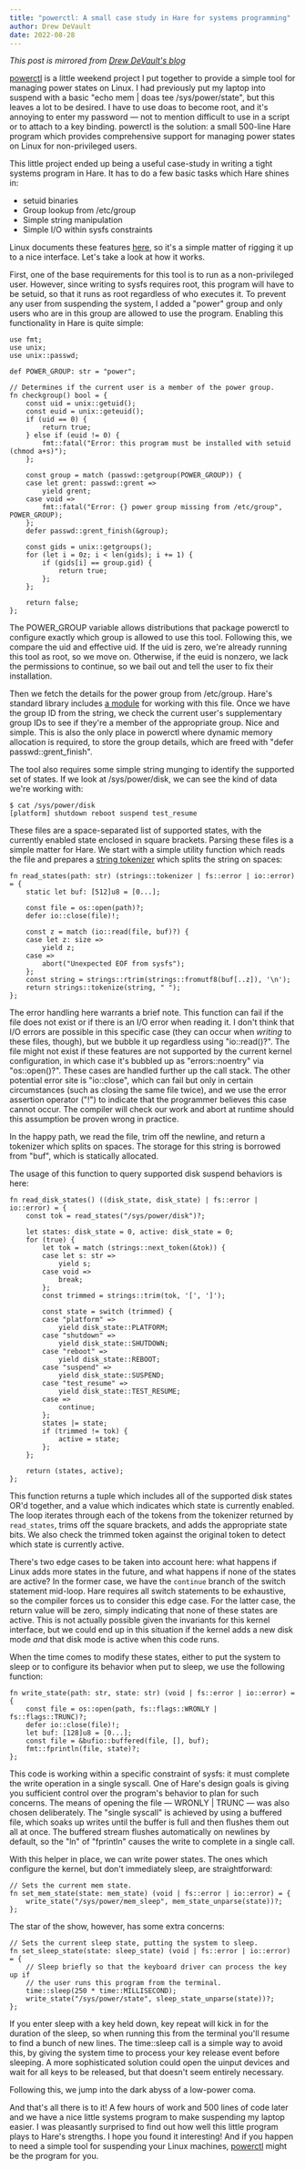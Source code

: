 ```yaml
---
title: "powerctl: A small case study in Hare for systems programming"
author: Drew DeVault
date: 2022-08-28
---
```


*This post is mirrored from [Drew DeVault's blog](https://drewdevault.com/2022/08/28/powerctl-a-hare-case-study.html)*

[powerctl](https://sr.ht/~sircmpwn/powerctl/) is a little weekend project I put
together to provide a simple tool for managing power states on Linux. I had
previously put my laptop into suspend with a basic "echo mem | doas tee
/sys/power/state", but this leaves a lot to be desired. I have to use doas to
become root, and it's annoying to enter my password &mdash; not to mention
difficult to use in a script or to attach to a key binding. powerctl is the
solution: a small 500-line Hare program which provides comprehensive support for
managing power states on Linux for non-privileged users.

This little project ended up being a useful case-study in writing a tight
systems program in Hare. It has to do a few basic tasks which Hare shines in:

- setuid binaries
- Group lookup from /etc/group
- Simple string manipulation
- Simple I/O within sysfs constraints

Linux documents these features [here][0], so it's a simple matter of rigging it
up to a nice interface. Let's take a look at how it works.

[0]: https://www.kernel.org/doc/html/latest/admin-guide/pm/sleep-states.html

First, one of the base requirements for this tool is to run as a non-privileged
user. However, since writing to sysfs requires root, this program will have to
be setuid, so that it runs as root regardless of who executes it. To prevent any
user from suspending the system, I added a "power" group and only users who are
in this group are allowed to use the program. Enabling this functionality in
Hare is quite simple:

```hare
use fmt;
use unix;
use unix::passwd;

def POWER_GROUP: str = "power";

// Determines if the current user is a member of the power group.
fn checkgroup() bool = {
	const uid = unix::getuid();
	const euid = unix::geteuid();
	if (uid == 0) {
		return true;
	} else if (euid != 0) {
		fmt::fatal("Error: this program must be installed with setuid (chmod a+s)");
	};

	const group = match (passwd::getgroup(POWER_GROUP)) {
	case let grent: passwd::grent =>
		yield grent;
	case void =>
		fmt::fatal("Error: {} power group missing from /etc/group", POWER_GROUP);
	};
	defer passwd::grent_finish(&group);

	const gids = unix::getgroups();
	for (let i = 0z; i < len(gids); i += 1) {
		if (gids[i] == group.gid) {
			return true;
		};
	};

	return false;
};
```

The POWER\_GROUP variable allows distributions that package powerctl to
configure exactly which group is allowed to use this tool. Following this, we
compare the uid and effective uid. If the uid is zero, we're already running
this tool as root, so we move on. Otherwise, if the euid is nonzero, we lack the
permissions to continue, so we bail out and tell the user to fix their
installation.

Then we fetch the details for the power group from /etc/group. Hare's standard
library includes [a module](https://docs.harelang.org/unix/passwd) for working
with this file. Once we have the group ID from the string, we check the current
user's supplementary group IDs to see if they're a member of the appropriate
group. Nice and simple. This is also the only place in powerctl where dynamic
memory allocation is required, to store the group details, which are freed with
"defer passwd::grent_finish".

The tool also requires some simple string munging to identify the supported set
of states. If we look at /sys/power/disk, we can see the kind of data we're
working with:

```
$ cat /sys/power/disk 
[platform] shutdown reboot suspend test_resume 
```

These files are a space-separated list of supported states, with the currently
enabled state enclosed in square brackets. Parsing these files is a simple
matter for Hare. We start with a simple utility function which reads the file
and prepares a [string tokenizer](https://docs.harelang.org/strings#tokenize)
which splits the string on spaces:

```hare
fn read_states(path: str) (strings::tokenizer | fs::error | io::error) = {
	static let buf: [512]u8 = [0...];

	const file = os::open(path)?;
	defer io::close(file)!;

	const z = match (io::read(file, buf)?) {
	case let z: size =>
		yield z;
	case =>
		abort("Unexpected EOF from sysfs");
	};
	const string = strings::rtrim(strings::fromutf8(buf[..z]), '\n');
	return strings::tokenize(string, " ");
};
```

The error handling here warrants a brief note. This function can fail if the
file does not exist or if there is an I/O error when reading it. I don't think
that I/O errors are possible in this specific case (they can occur when
*writing* to these files, though), but we bubble it up regardless using
"io::read()?". The file might not exist if these features are not supported by
the current kernel configuration, in which case it's bubbled up as
"errors::noentry" via "os::open()?". These cases are handled further up the call
stack. The other potential error site is "io::close", which can fail but only in
certain circumstances (such as closing the same file twice), and we use the
error assertion operator ("!") to indicate that the programmer believes this
case cannot occur. The compiler will check our work and abort at runtime should
this assumption be proven wrong in practice.

In the happy path, we read the file, trim off the newline, and return a
tokenizer which splits on spaces. The storage for this string is borrowed from
"buf", which is statically allocated.

The usage of this function to query supported disk suspend behaviors is here:

```hare
fn read_disk_states() ((disk_state, disk_state) | fs::error | io::error) = {
	const tok = read_states("/sys/power/disk")?;

	let states: disk_state = 0, active: disk_state = 0;
	for (true) {
		let tok = match (strings::next_token(&tok)) {
		case let s: str =>
			yield s;
		case void =>
			break;
		};
		const trimmed = strings::trim(tok, '[', ']');

		const state = switch (trimmed) {
		case "platform" =>
			yield disk_state::PLATFORM;
		case "shutdown" =>
			yield disk_state::SHUTDOWN;
		case "reboot" =>
			yield disk_state::REBOOT;
		case "suspend" =>
			yield disk_state::SUSPEND;
		case "test_resume" =>
			yield disk_state::TEST_RESUME;
		case =>
			continue;
		};
		states |= state;
		if (trimmed != tok) {
			active = state;
		};
	};

	return (states, active);
};
```

This function returns a tuple which includes all of the supported disk states
OR'd together, and a value which indicates which state is currently enabled. The
loop iterates through each of the tokens from the tokenizer returned by
`read_states`, trims off the square brackets, and adds the appropriate state
bits. We also check the trimmed token against the original token to detect which
state is currently active.

There's two edge cases to be taken into account here: what happens if Linux adds
more states in the future, and what happens if none of the states are active? In
the former case, we have the `continue` branch of the switch statement mid-loop.
Hare requires all switch statements to be exhaustive, so the compiler forces us
to consider this edge case. For the latter case, the return value will be zero,
simply indicating that none of these states are active. This is not actually
possible given the invariants for this kernel interface, but we could end up in
this situation if the kernel adds a new disk mode *and* that disk mode is active
when this code runs.

When the time comes to modify these states, either to put the system to sleep or
to configure its behavior when put to sleep, we use the following function:

```hare
fn write_state(path: str, state: str) (void | fs::error | io::error) = {
	const file = os::open(path, fs::flags::WRONLY | fs::flags::TRUNC)?;
	defer io::close(file)!;
	let buf: [128]u8 = [0...];
	const file = &bufio::buffered(file, [], buf);
	fmt::fprintln(file, state)?;
};
```

This code is working within a specific constraint of sysfs: it must complete
the write operation in a single syscall. One of Hare's design goals is giving
you sufficient control over the program's behavior to plan for such concerns.
The means of opening the file &mdash; WRONLY | TRUNC &mdash; was also chosen
deliberately. The "single syscall" is achieved by using a buffered file, which
soaks up writes until the buffer is full and then flushes them out all at once.
The buffered stream flushes automatically on newlines by default, so the "ln" of
"fprintln" causes the write to complete in a single call.

With this helper in place, we can write power states. The ones which configure
the kernel, but don't immediately sleep, are straightforward:

```hare
// Sets the current mem state.
fn set_mem_state(state: mem_state) (void | fs::error | io::error) = {
	write_state("/sys/power/mem_sleep", mem_state_unparse(state))?;
};
```

The star of the show, however, has some extra concerns:

```hare
// Sets the current sleep state, putting the system to sleep.
fn set_sleep_state(state: sleep_state) (void | fs::error | io::error) = {
	// Sleep briefly so that the keyboard driver can process the key up if
	// the user runs this program from the terminal.
	time::sleep(250 * time::MILLISECOND);
	write_state("/sys/power/state", sleep_state_unparse(state))?;
};
```

If you enter sleep with a key held down, key repeat will kick in for the
duration of the sleep, so when running this from the terminal you'll resume to
find a bunch of new lines. The time::sleep call is a simple way to avoid this,
by giving the system time to process your key release event before sleeping. A
more sophisticated solution could open the uinput devices and wait for all keys
to be released, but that doesn't seem entirely necessary.

Following this, we jump into the dark abyss of a low-power coma.

And that's all there is to it! A few hours of work and 500 lines of code later
and we have a nice little systems program to make suspending my laptop easier. I
was pleasantly surprised to find out how well this little program plays to
Hare's strengths. I hope you found it interesting! And if you happen to need a
simple tool for suspending your Linux machines,
[powerctl](https://sr.ht/~sircmpwn/powerctl) might be the program for you.
